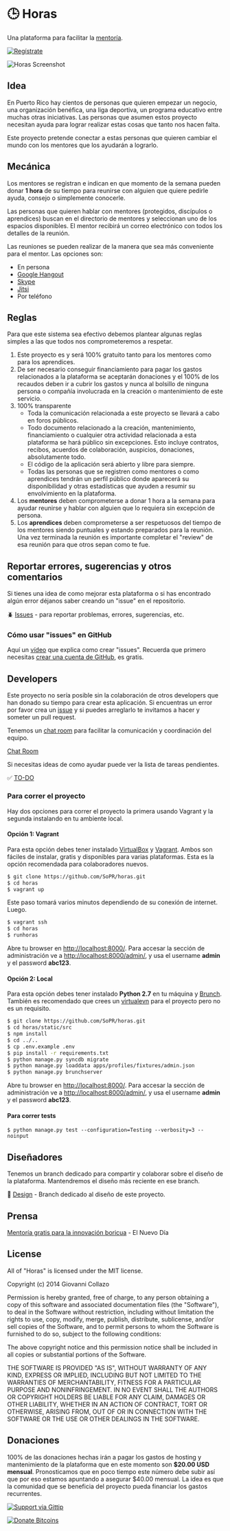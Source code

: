 ﻿# :clock3: Horas

Una plataforma para facilitar la [mentoría](http://es.wikipedia.org/wiki/Mentoria).

[![Regístrate](http://i.imgur.com/dN5Qz4w.png)](http://eepurl.com/OFTOv)


![Horas Screenshot](https://raw2.github.com/SoPR/horas/design/png/01.png)

## Idea

En Puerto Rico hay cientos de personas que quieren empezar un negocio, una organización benéfica, una liga deportiva, un programa educativo entre muchas otras iniciativas. Las personas que asumen estos proyecto necesitan ayuda para lograr realizar estas cosas que tanto nos hacen falta.

Este proyecto pretende conectar a estas personas que quieren cambiar el mundo con los mentores que los ayudarán a lograrlo.


## Mecánica

Los mentores se registran e indican en que momento de la semana pueden donar **1 hora** de su tiempo para reunirse con alguien que quiere pedirle ayuda, consejo o simplemente conocerle.

Las personas que quieren hablar con mentores (protegidos, discípulos o aprendices) buscan en el directorio de mentores y seleccionan uno de los espacios disponibles. El mentor recibirá un correo electrónico con todos los detalles de la reunión.

Las reuniones se pueden realizar de la manera que sea más conveniente para el mentor. Las opciones son:

- En persona
- [Google Hangout](http://www.google.com/+/learnmore/hangouts/)
- [Skype](http://www.skype.com/)
- [Jitsi](https://jitsi.org/)
- Por teléfono


## Reglas

Para que este sistema sea efectivo debemos plantear algunas reglas simples a las que todos nos comprometeremos a respetar.

1. Este proyecto es y será 100% gratuito tanto para los mentores como para los aprendices.
2. De ser necesario conseguir financiamiento para pagar los gastos relacionados a la plataforma se aceptarán donaciones y el 100% de los recaudos deben ir a cubrir los gastos y nunca al bolsillo de ninguna persona o compañía involucrada en la creación o mantenimiento de este servicio.
3. 100% transparente
    - Toda la comunicación relacionada a este proyecto se llevará a cabo en foros públicos.
    - Todo documento relacionado a la creación, mantenimiento, financiamiento o cualquier otra actividad relacionada a esta plataforma se hará público sin excepciones. Esto incluye contratos, recibos, acuerdos de colaboración, auspicios, donaciones, absolutamente todo.
    - El código de la aplicación será abierto y libre para siempre.
    - Todas las personas que se registren como mentores o como aprendices tendrán un perfil público donde aparecerá su disponibilidad y otras estadísticas que ayuden a resumir su envolvimiento en la plataforma.
4. Los **mentores** deben comprometerse a donar 1 hora a la semana para ayudar reunirse y hablar con alguien que lo requiera sin excepción de persona.
5. Los **aprendices** deben comprometerse a ser respetuosos del tiempo de los mentores siendo puntuales y estando preparados para la reunión. Una vez terminada la reunión es importante completar el "review" de esa reunión para que otros sepan como te fue.


## Reportar errores, sugerencias y otros comentarios

Si tienes una idea de como mejorar esta plataforma o si has encontrado algún error déjanos saber creando un "issue" en el repositorio.

:beetle: [Issues](https://github.com/SoPR/horas/issues) - para reportar problemas, errores, sugerencias, etc.

### Cómo usar "issues" en GitHub

Aquí un [vídeo](http://www.youtube.com/watch?v=TJlYiMp8FuY) que explica como crear "issues". Recuerda que primero necesitas [crear una cuenta de GitHub](https://github.com/join), es gratis.

## Developers

Este proyecto no sería posible sin la colaboración de otros developers que han donado su tiempo para crear esta aplicación. Si  encuentras un error por favor crea un [issue](https://github.com/SoPR/horas/issues) y si puedes arreglarlo te invitamos a hacer y someter un pull request.

Tenemos un [chat room](https://www.hipchat.com/g3IXLRctN) para facilitar la comunicación y coordinación del equipo.

[Chat Room](https://www.hipchat.com/g3IXLRctN)

Si necesitas ideas de como ayudar puede ver la lista de tareas pendientes.

:white_check_mark: [TO-DO](TODO.md)


### Para correr el proyecto

Hay dos opciones para correr el proyecto la primera usando Vagrant y la segunda instalando en tu ambiente local.

#### Opción 1: Vagrant
Para esta opción debes tener instalado [VirtualBox](https://www.virtualbox.org/) y [Vagrant](http://www.vagrantup.com/). Ambos son fáciles de instalar, gratis y disponibles para varias plataformas. Esta es la opción recomendada para colaboradores nuevos.

```bash
$ git clone https://github.com/SoPR/horas.git
$ cd horas
$ vagrant up
```
Este paso tomará varios minutos dependiendo de su conexión de internet. Luego.

```bash
$ vagrant ssh
$ cd horas
$ runhoras
```

Abre tu browser en [http://localhost:8000/](http://localhost:8000/). Para accesar la sección de administración ve a [http://localhost:8000/admin/](http://localhost:8000/admin/), y usa el username **admin** y el password **abc123**.


#### Opción 2: Local
Para esta opción debes tener instalado **Python 2.7** en tu máquina y [Brunch](http://brunch.io). También es recomendado que crees un [virtualevn](http://www.virtualenv.org/) para el proyecto pero no es un requisito.

```bash
$ git clone https://github.com/SoPR/horas.git
$ cd horas/static/src
$ npm install
$ cd ../..
$ cp .env.example .env
$ pip install -r requirements.txt
$ python manage.py syncdb migrate
$ python manage.py loaddata apps/profiles/fixtures/admin.json
$ python manage.py brunchserver
```

Abre tu browser en [http://localhost:8000/](http://localhost:8000/). Para accesar la sección de administración ve a [http://localhost:8000/admin/](http://localhost:8000/admin/), y usa el username **admin** y el password **abc123**.

#### Para correr tests
```
$ python manage.py test --configuration=Testing --verbosity=3 --noinput
```

## Diseñadores

Tenemos un branch dedicado para compartir y colaborar sobre el diseño de la plataforma. Mantendremos el diseño más reciente en ese branch.

:art: [Design](https://github.com/SoPR/horas/tree/design) - Branch dedicado al diseño de este proyecto.


## Prensa
[Mentoría gratis para la innovación boricua](http://www.elnuevodia.com/mentoriagratisparalainnovacionboricua-1731302.html) - El Nuevo Día


## License

All of "Horas" is licensed under the MIT license.

Copyright (c) 2014 Giovanni Collazo

Permission is hereby granted, free of charge, to any person obtaining a copy of
this software and associated documentation files (the "Software"), to deal in
the Software without restriction, including without limitation the rights to
use, copy, modify, merge, publish, distribute, sublicense, and/or sell copies
of the Software, and to permit persons to whom the Software is furnished to do
so, subject to the following conditions:

The above copyright notice and this permission notice shall be included in all
copies or substantial portions of the Software.

THE SOFTWARE IS PROVIDED "AS IS", WITHOUT WARRANTY OF ANY KIND, EXPRESS OR
IMPLIED, INCLUDING BUT NOT LIMITED TO THE WARRANTIES OF MERCHANTABILITY,
FITNESS FOR A PARTICULAR PURPOSE AND NONINFRINGEMENT. IN NO EVENT SHALL THE
AUTHORS OR COPYRIGHT HOLDERS BE LIABLE FOR ANY CLAIM, DAMAGES OR OTHER
LIABILITY, WHETHER IN AN ACTION OF CONTRACT, TORT OR OTHERWISE, ARISING FROM,
OUT OF OR IN CONNECTION WITH THE SOFTWARE OR THE USE OR OTHER DEALINGS IN THE
SOFTWARE.


## Donaciones

100% de las donaciones hechas irán a pagar los gastos de hosting y mantenimiento de la plataforma que en este momento son **$20.00 USD mensual**. Pronosticamos que en poco tiempo este número debe subir así que por eso estamos apuntando a asegurar $40.00 mensual. La idea es que la comunidad que se beneficia del proyecto pueda financiar los gastos recurrentes.

[![Support via Gittip](https://rawgithub.com/twolfson/gittip-badge/0.2.0/dist/gittip.png)](https://www.gittip.com/gcollazo/)

[![Donate Bitcoins](http://i.imgur.com/bMKkFH4.png)](https://coinbase.com/checkouts/2c4c170ecd0e2981e7fe16ca3d3e994d)



